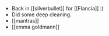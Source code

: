 - Back in [[silverbullet]] for [[Flancia]] :)
- Did some deep cleaning.
- [[mantras]]
- [[emma goldmann]]